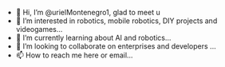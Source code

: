 - 👋 Hi, I’m @urielMontenegro1, glad to meet u
- 👀 I’m interested in robotics, mobile robotics, DIY projects and videogames...
- 🌱 I’m currently learning about AI and robotics...
- 💞️ I’m looking to collaborate on enterprises and developers ...
- 📫 How to reach me  here or email...

<!---
urielMontenegro1/urielMontenegro1 is a ✨ special ✨ repository because its `README.md` (this file) appears on your GitHub profile.
You can click the Preview link to take a look at your changes.
--->
